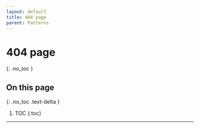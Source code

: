 ```yaml
---
layout: default
title: 404 page
parent: Patterns
---
```


# 404 page
{: .no_toc }

## On this page
{: .no_toc .text-delta }

1. TOC
{:toc}

---
